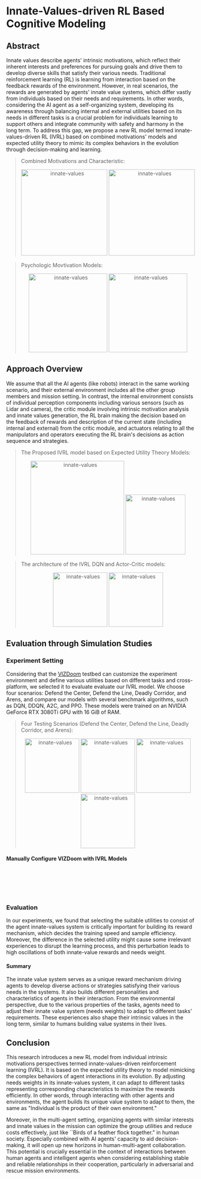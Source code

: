 # Innate-Values-driven RL Based Cognitive Modeling

## Abstract
Innate values describe agents' intrinsic motivations, which reflect their inherent interests and preferences for pursuing goals and drive them to develop diverse skills that satisfy their various needs. Traditional reinforcement learning (RL) is learning from interaction based on the feedback rewards of the environment. However, in real scenarios, the rewards are generated by agents' innate value systems, which differ vastly from individuals based on their needs and requirements. In other words, considering the AI agent as a self-organizing system, developing its awareness through balancing internal and external utilities based on its needs in different tasks is a crucial problem for individuals learning to support others and integrate community with safety and harmony in the long term. To address this gap, we propose a new RL model termed innate-values-driven RL (IVRL) based on combined motivations' models and expected utility theory to mimic its complex behaviors in the evolution through decision-making and learning.

> Combined Motivations and Characteristic:
    <div align = center>
    <img src="https://github.com/is3rlab/Innate-Values-driven-Reinforcement-Learning/blob/main/figures/1.png" height="230" alt="innate-values">
    <img src="https://github.com/is3rlab/Innate-Values-driven-Reinforcement-Learning/blob/main/figures/gre.png" height="230" alt="innate-values">
    </div>

> Psychologic Movtivation Models:
    <div align = center>
    <img src="https://github.com/is3rlab/Innate-Values-driven-Reinforcement-Learning/blob/main/figures/0.png" height="210" alt="innate-values">
    <img src="https://github.com/is3rlab/Innate-Values-driven-Reinforcement-Learning/blob/main/figures/6.png" height="210" alt="innate-values">
    </div>

## Approach Overview
We assume that all the AI agents (like robots) interact in the same working scenario, and their external environment includes all the other group members and mission setting. In contrast, the internal environment consists of individual perception components including various sensors (such as Lidar and camera), the critic module involving intrinsic motivation analysis and innate values generation, the RL brain making the decision based on the feedback of rewards and description of the current state (including internal and external) from the critic module, and actuators relating to all the manipulators and operators executing the RL brain's decisions as action sequence and strategies.

> The Proposed IVRL model based on Expected Utility Theory Models:
    <div align = center>
    <img src="https://github.com/is3rlab/Innate-Values-driven-Reinforcement-Learning/blob/main/figures/2.png" height="250" alt="innate-values">
    <img src="https://github.com/is3rlab/Innate-Values-driven-Reinforcement-Learning/blob/main/figures/3.png" height="160" alt="innate-values">
    </div>

> The architecture of the IVRL DQN and Actor-Critic models:
    <div align = center>
    <img src="https://github.com/is3rlab/Innate-Values-driven-Reinforcement-Learning/blob/main/figures/4.png" height="145" alt="innate-values">
    <img src="https://github.com/is3rlab/Innate-Values-driven-Reinforcement-Learning/blob/main/figures/5.png" height="145" alt="innate-values">
    </div>

## Evaluation through Simulation Studies
### Experiment Setting
Considering that the [VIZDoom](https://vizdoom.cs.put.edu.pl/) testbed can customize the experiment environment and define various utilities based on different tasks and cross-platform, we selected it to evaluate evaluate our IVRL model. We choose four scenarios: Defend the Center, Defend the Line, Deadly Corridor, and Arens, and compare our models with several benchmark algorithms, such as DQN, DDQN, A2C, and PPO. These models were trained on an NVIDIA GeForce RTX 3080Ti GPU with 16 GiB of RAM.

> Four Testing Scenarios (Defend the Center, Defend the Line, Deadly Corridor, and Arens):
    <div align = center>
    <img src="https://github.com/is3rlab/Innate-Values-driven-Reinforcement-Learning/blob/main/figures/defend_the_center.png" height="145" alt="innate-values">
    <img src="https://github.com/is3rlab/Innate-Values-driven-Reinforcement-Learning/blob/main/figures/defend_the_line.png" height="145" alt="innate-values">
    <img src="https://github.com/is3rlab/Innate-Values-driven-Reinforcement-Learning/blob/main/figures/deadly_corridor.png" height="145" alt="innate-values">
    <img src="https://github.com/is3rlab/Innate-Values-driven-Reinforcement-Learning/blob/main/figures/arena.png" height="145" alt="innate-values">
    </div>

#### Manually Configure VIZDoom with IVRL Models
```






```

### Evaluation
In our experiments, we found that selecting the suitable utilities to consist of the agent innate-values system is critically important for building its reward mechanism, which decides the training speed and sample efficiency. Moreover, the difference in the selected utility might cause some irrelevant experiences to disrupt the learning process, and this perturbation leads to high oscillations of both innate-value rewards and needs weight. 




#### Summary
The innate value system serves as a unique reward mechanism driving agents to develop diverse actions or strategies satisfying their various needs in the systems. It also builds different personalities and characteristics of agents in their interaction. From the environmental perspective, due to the various properties of the tasks, agents need to adjust their innate value system (needs weights) to adapt to different tasks' requirements. These experiences also shape their intrinsic values in the long term, similar to humans building value systems in their lives.

## Conclusion
This research introduces a new RL model from individual intrinsic motivations perspectives termed innate-values-driven reinforcement learning (IVRL). It is based on the expected utility theory to model mimicking the complex behaviors of agent interactions in its evolution. By adjusting needs weights in its innate-values system, it can adapt to different tasks representing corresponding characteristics to maximize the rewards efficiently. In other words, through interacting with other agents and environments, the agent builds its unique value system to adapt to them, the same as "Individual is the product of their own environment."

Moreover, in the multi-agent setting, organizing agents with similar interests and innate values in the mission can optimize the group utilities and reduce costs effectively, just like ``Birds of a feather flock together." in human society. Especially combined with AI agents' capacity to aid decision-making, it will open up new horizons in human-multi-agent collaboration. This potential is crucially essential in the context of interactions between human agents and intelligent agents when considering establishing stable and reliable relationships in their cooperation, particularly in adversarial and rescue mission environments.
